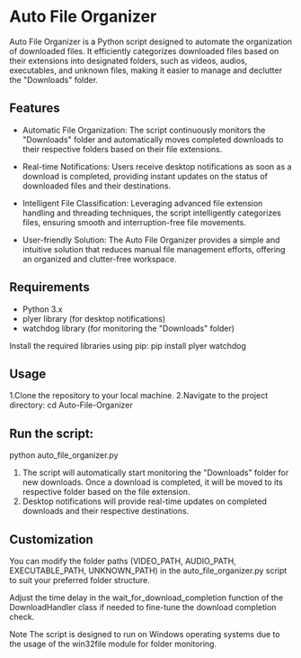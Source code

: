 # Auto File Organizer

Auto File Organizer is a Python script designed to automate the organization of downloaded files. It efficiently categorizes downloaded files based on their extensions into designated folders, such as videos, audios, executables, and unknown files, making it easier to manage and declutter the "Downloads" folder.

## Features

- Automatic File Organization: The script continuously monitors the "Downloads" folder and automatically moves completed downloads to their respective folders based on their file extensions.

- Real-time Notifications: Users receive desktop notifications as soon as a download is completed, providing instant updates on the status of downloaded files and their destinations.

- Intelligent File Classification: Leveraging advanced file extension handling and threading techniques, the script intelligently categorizes files, ensuring smooth and interruption-free file movements.

- User-friendly Solution: The Auto File Organizer provides a simple and intuitive solution that reduces manual file management efforts, offering an organized and clutter-free workspace.

## Requirements

- Python 3.x
- plyer library (for desktop notifications)
- watchdog library (for monitoring the "Downloads" folder)

Install the required libraries using pip:
pip install plyer watchdog

## Usage
1.Clone the repository to your local machine.
2.Navigate to the project directory:
cd Auto-File-Organizer

## Run the script:
python auto_file_organizer.py

1. The script will automatically start monitoring the "Downloads" folder for new downloads. Once a download is completed, it will be moved to its respective folder based on the file extension.
2. Desktop notifications will provide real-time updates on completed downloads and their respective destinations.

## Customization
You can modify the folder paths (VIDEO_PATH, AUDIO_PATH, EXECUTABLE_PATH, UNKNOWN_PATH) in the auto_file_organizer.py script to suit your preferred folder structure.

Adjust the time delay in the wait_for_download_completion function of the DownloadHandler class if needed to fine-tune the download completion check.

Note
The script is designed to run on Windows operating systems due to the usage of the win32file module for folder monitoring.
